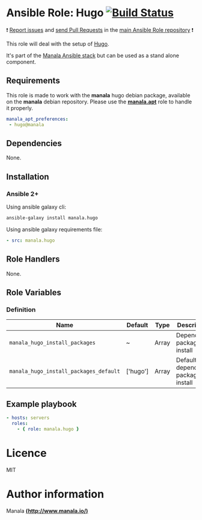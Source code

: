 # Ansible Role: Hugo [![Build Status](https://travis-ci.org/manala/ansible-role-hugo.svg?branch=master)](https://travis-ci.org/manala/ansible-role-hugo)

:exclamation: [Report issues](https://github.com/manala/ansible-roles/issues) and [send Pull Requests](https://github.com/manala/ansible-roles/pulls) in the [main Ansible Role repository](https://github.com/manala/ansible-roles) :exclamation:

This role will deal with the setup of [Hugo](https://gohugo.io/).

It's part of the [Manala Ansible stack](http://www.manala.io) but can be used as a stand alone component.

## Requirements

This role is made to work with the __manala__ hugo debian package, available on the __manala__ debian repository. Please use the [**manala.apt**](https://galaxy.ansible.com/manala/apt/) role to handle it properly.

```yaml
manala_apt_preferences:
 - hugo@manala
```

## Dependencies

None.

## Installation

### Ansible 2+

Using ansible galaxy cli:

```bash
ansible-galaxy install manala.hugo
```

Using ansible galaxy requirements file:

```yaml
- src: manala.hugo
```

## Role Handlers

None.

## Role Variables

### Definition

| Name                                   | Default  | Type  | Description                            |
| -------------------------------------- | -------- | ----- | -------------------------------------- |
| `manala_hugo_install_packages`         | ~        | Array | Dependency packages to install         |
| `manala_hugo_install_packages_default` | ['hugo'] | Array | Default dependency packages to install |

## Example playbook

```yaml
- hosts: servers
  roles:
    - { role: manala.hugo }
```

# Licence

MIT

# Author information

Manala [**(http://www.manala.io/)**](http://www.manala.io)
